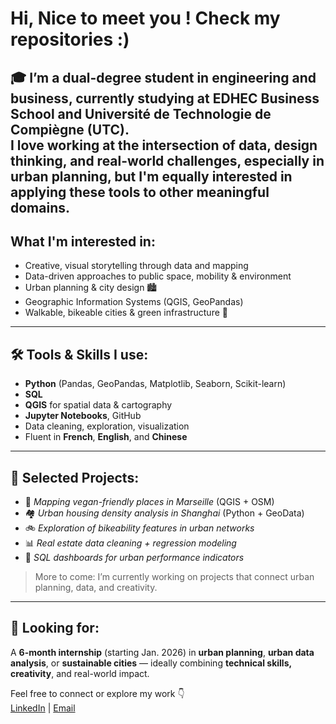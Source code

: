 #  Hi, Nice to meet you ! Check my repositories :)

🎓 I’m a dual-degree student in **engineering and business**, currently studying at **EDHEC Business School** and **Université de Technologie de Compiègne (UTC)**.  
I love working at the intersection of **data**, **design thinking**, and real-world challenges, especially in urban planning, but I'm equally interested in applying these tools to other meaningful domains.
---

##  What I'm interested in:
- Creative, visual storytelling through data and mapping
- Data-driven approaches to public space, mobility & environment
- Urban planning & city design 🏙️
- Geographic Information Systems (QGIS, GeoPandas)
- Walkable, bikeable cities & green infrastructure 🌿


---

## 🛠️ Tools & Skills I use:
- **Python** (Pandas, GeoPandas, Matplotlib, Seaborn, Scikit-learn)
- **SQL**
- **QGIS** for spatial data & cartography
- **Jupyter Notebooks**, GitHub
- Data cleaning, exploration, visualization
- Fluent in **French**, **English**, and **Chinese**

---

## 🧪 Selected Projects:
- 📍 *Mapping vegan-friendly places in Marseille* (QGIS + OSM)
- 🏘️ *Urban housing density analysis in Shanghai* (Python + GeoData)
- 🚲 *Exploration of bikeability features in urban networks*
- 📊 *Real estate data cleaning + regression modeling*
- 🔎 *SQL dashboards for urban performance indicators*

> More to come: I’m currently working on projects that connect urban planning, data, and creativity.

---

## 💼 Looking for:
A **6-month internship** (starting Jan. 2026) in **urban planning**, **urban data analysis**, or **sustainable cities** — ideally combining **technical skills, creativity**, and real-world impact.

Feel free to connect or explore my work 👇  
[LinkedIn](https://www.linkedin.com/in/thalia-ghali-028710236/) | [Email](ghali.thalia0@gmail.com)
